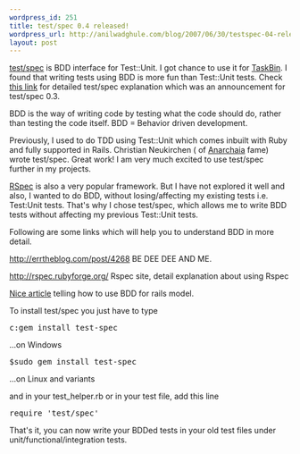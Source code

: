 ```yaml
--- 
wordpress_id: 251
title: test/spec 0.4 released!
wordpress_url: http://anilwadghule.com/blog/2007/06/30/testspec-04-released/
layout: post
---
```

<a href="http://chneukirchen.org/blog/archive/2007/06/announcing-test-spec-0-4-a-bdd-interface-for-test-unit.html">test/spec</a> is BDD interface for Test::Unit. I got chance to use it for <a href="http://taskbin.com">TaskBin</a>.
I found that writing tests using BDD is more fun than Test::Unit tests.
Check <a href="http://chneukirchen.org/blog/archive/2007/01/announcing-test-spec-0-3-a-bdd-interface-for-test-unit.html">this link</a> for detailed test/spec explanation which was an announcement for test/spec 0.3.

BDD is the way of writing code by testing what the code should do, rather than testing the code itself. BDD = Behavior driven development.

Previously, I used to do TDD using Test::Unit which comes inbuilt with Ruby and fully supported in Rails.  Christian Neukirchen ( of <a href="http://anarchaia.org/">Anarchaia</a>  fame) wrote test/spec. Great work! I am very much excited to use test/spec further in my projects.

<a href="http://rspec.rubyforge.org/">RSpec</a> is also a very popular framework. But I have not explored it well and also, I wanted to do BDD, without losing/affecting my existing tests i.e. Test:Unit tests. That's why I chose test/spec, which allows me to write BDD tests without affecting my previous Test::Unit tests.

Following are some links which will help you to understand BDD in more detail.

<a href="http://errtheblog.com/post/4268" title="http://errtheblog.com/post/4268">http://errtheblog.com/post/4268</a> BE DEE DEE AND ME.

<a href="http://rspec.rubyforge.org/" title="http://rspec.rubyforge.org/">http://rspec.rubyforge.org/</a> Rspec site, detail explanation about using Rspec

<a href="http://lukeredpath.co.uk/2006/8/29/developing-a-rails-model-using-bdd-and-rspec-part-1" title="http://lukeredpath.co.uk/2006/8/29/developing-a-rails-model-using-bdd-and-rspec-part-1">Nice article</a> telling how to use BDD for rails model.

To install test/spec you just have to type
<pre>c:gem install test-spec</pre>
...on Windows
<pre>$sudo gem install test-spec</pre>
...on Linux and variants

and in your test_helper.rb or in your test file, add this line
<pre>require 'test/spec'</pre>
That's it, you can now write your BDDed tests in your old test files under unit/functional/integration tests.
